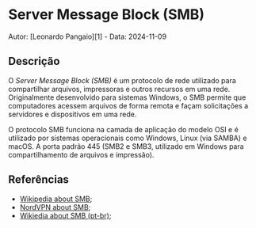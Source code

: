 # Server Message Block (SMB)

Autor: [Leonardo Pangaio][1] - Data: 2024-11-09

## Descrição

O *Server Message Block (SMB)* é um protocolo de rede utilizado para compartilhar arquivos, impressoras e outros recursos em uma rede. Originalmente desenvolvido para sistemas Windows, o SMB permite que computadores acessem arquivos de forma remota e façam solicitações a servidores e dispositivos em uma rede.

O protocolo SMB funciona na camada de aplicação do modelo OSI e é utilizado por sistemas operacionais como Windows, Linux (via SAMBA) e macOS. A porta padrão 445 (SMB2 e SMB3, utilizado em Windows para compartilhamento de arquivos e impressão).

## Referências

- [Wikipedia about SMB](https://en.wikipedia.org/wiki/Server_Message_Block);
- [NordVPN about SMB](https://nordvpn.com/pt-br/blog/what-is-smb/);
- [Wikiedia about SMB (pt-br)](https://pt.wikipedia.org/wiki/Server_Message_Block);